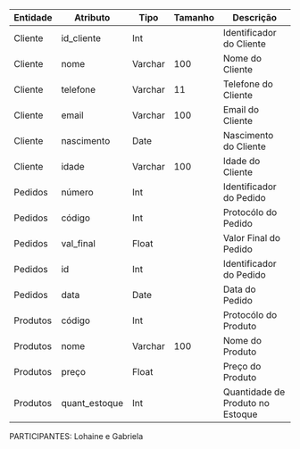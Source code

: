 |Entidade|Atributo|Tipo|Tamanho|Descrição|
|---|---|---|---|---|
|Cliente|id_cliente|Int||Identificador do Cliente|
|Cliente|nome|Varchar|100|Nome do Cliente|
|Cliente|telefone|Varchar|11|Telefone do Cliente|
|Cliente|email|Varchar|100|Email do Cliente|
|Cliente|nascimento|Date||Nascimento do Cliente|
|Cliente|idade|Varchar|100|Idade do Cliente|
|Pedidos|número|Int||Identificador do Pedido|
|Pedidos|código|Int||Protocólo do Pedido|
|Pedidos|val_final|Float||Valor Final do Pedido|
|Pedidos|id|Int||Identificador do Pedido|
|Pedidos|data|Date||Data do Pedido|
|Produtos|código|Int||Protocólo do Produto|
|Produtos|nome|Varchar|100|Nome do Produto|
|Produtos|preço|Float||Preço do Produto|
|Produtos|quant_estoque|Int||Quantidade de Produto no Estoque|

PARTICIPANTES: Lohaine e Gabriela
